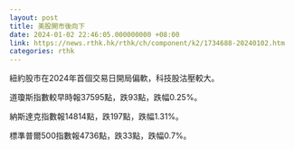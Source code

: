 ```yaml
---
layout: post
title: 美股開市後向下
date: 2024-01-02 22:46:05.000000000 +08:00
link: https://news.rthk.hk/rthk/ch/component/k2/1734688-20240102.htm
categories: rthk
---
```


紐約股市在2024年首個交易日開局偏軟，科技股沽壓較大。

道瓊斯指數較早時報37595點，跌93點，跌幅0.25%。

納斯達克指數報14814點，跌197點，跌幅1.31%。

標準普爾500指數報4736點，跌33點，跌幅0.7%。
